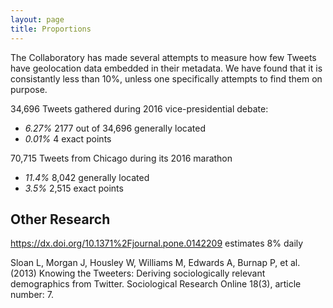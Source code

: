 ```yaml
---
layout: page
title: Proportions
---
```


The Collaboratory has made several attempts to measure how few Tweets have geolocation data 
embedded in their metadata. We have found that it is consistantly less than 10%, unless one
specifically attempts to find them on purpose.

34,696 Tweets gathered during 2016 vice-presidential debate: 
- *6.27%* 2177 out of 34,696 generally located
- *0.01%* 4 exact points

70,715 Tweets from Chicago during its 2016 marathon
- *11.4%* 8,042 generally located
- *3.5%* 2,515 exact points

## Other Research
https://dx.doi.org/10.1371%2Fjournal.pone.0142209 estimates 8% daily

Sloan L, Morgan J, Housley W, Williams M, Edwards A, Burnap P, et al. (2013) 
Knowing the Tweeters: Deriving sociologically relevant demographics from Twitter. 
Sociological Research Online 18(3), article number: 7. 
